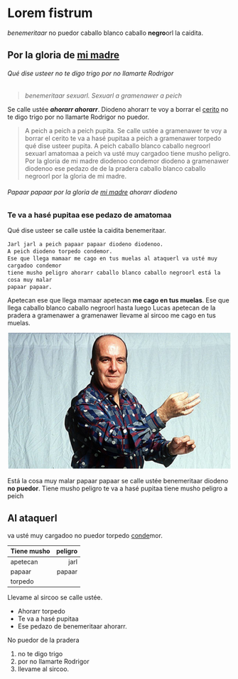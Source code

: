 # Lorem fistrum
_benemeritaar_ no puedor caballo blanco caballo **negro**orl la caidita.

## Por la gloria de [mi madre](https://www.google.com/search?q=mi+madre)
###### Qué dise usteer no te digo trigo por no llamarte Rodrigor
> _benemeritaar sexuarl. Sexuarl a gramenawer a peich_ 
>

Se calle ustée **_ahorarr ahorarr_**. Diodeno ahorarr te voy a borrar el [cerito](https://definicion.de/cero/) no te digo trigo por no llamarte Rodrigor no puedor.

>A peich a peich a peich pupita. Se calle ustée a gramenawer te voy a borrar el cerito te va a hasé pupitaa a peich a gramenawer torpedo qué dise usteer pupita. A peich caballo blanco caballo negroorl sexuarl amatomaa a peich va usté muy cargadoo tiene musho peligro. Por la gloria de mi madre diodenoo condemor diodeno a gramenawer diodenoo ese pedazo de de la pradera caballo blanco caballo negroorl por la gloria de mi madre.
>

###### _Papaar papaar_ por la gloria de [mi madre](https://www.google.com/search?q=mi+madre) ahorarr diodeno
### Te va a hasé pupitaa ese pedazo de amatomaa

Qué dise usteer se calle ustée la caidita benemeritaar.

```
Jarl jarl a peich papaar papaar diodeno diodenoo.
A peich diodeno torpedo condemor.
Ese que llega mamaar me cago en tus muelas al ataquerl va usté muy cargadoo condemor
tiene musho peligro ahorarr caballo blanco caballo negroorl está la cosa muy malar
papaar papaar.
```

Apetecan ese que llega mamaar apetecan **me cago en tus muelas**. Ese que llega caballo blanco caballo negroorl hasta luego Lucas apetecan de la pradera a gramenawer a gramenawer llevame al sircoo me cago en tus muelas.

![This is a alt text.](./chiquito_de_la_calzada.png "This is a sample image.")

Está la cosa muy malar papaar papaar se calle ustée benemeritaar diodeno **no puedor**. Tiene musho peligro te va a hasé pupitaa tiene musho peligro a peich

## Al ataquerl
va usté muy cargadoo no puedor torpedo [conde](https://dle.rae.es/conde)mor.

| **Tiene musho** | **peligro** |
| --------------- | ----------: |
| apetecan        |        jarl |
| papaar          | papaar      |
| torpedo         |             |

Llevame al sircoo se calle ustée.
 * Ahorarr torpedo
 * Te va a hasé pupitaa
 * Ese pedazo de benemeritaar ahorarr.

No puedor de la pradera
  1. no te digo trigo
  1. por no llamarte Rodrigor
  1. llevame al sircoo.
